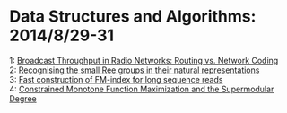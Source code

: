 # Data Structures and Algorithms: 2014/8/29-31  
1: [Broadcast Throughput in Radio Networks: Routing vs. Network Coding](https://doi.org/10.48550/arXiv.1205.7014)  
2: [Recognising the small Ree groups in their natural representations](https://doi.org/10.48550/arXiv.1206.0411)  
3: [Fast construction of FM-index for long sequence reads](https://doi.org/10.48550/arXiv.1406.0426)  
4: [Constrained Monotone Function Maximization and the Supermodular Degree](https://doi.org/10.48550/arXiv.1407.6328)  